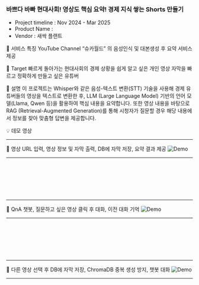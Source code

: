 ### 바쁘다 바빠 현대사회! 영상도 핵심 요약! 경제 지식 쌓는 Shorts 만들기

- Project timeline : Nov 2024 - Mar 2025
- Product Name : 
- Vendor : 새싹 플랜트

📕 서비스 특징 
YouTube Channel “슈카월드” 의 음성인식 및 대본생성 후 요약 서비스 제공

 
📕 Target 
빠르게 돌아가는 현대사회의 경제 상황을 쉽게 알고 싶은 개인
영상 자막을 빠르고 정확하게 만들고 싶은 유튜버


📕 설명
이 프로젝트는 Whisper와 같은 음성-텍스트 변환(STT) 기술을 사용해 경제 유튜버들의 영상을 텍스트로 변환한 후, LLM (Large Language Model) 기반의 언어 모델(Llama, Qwen 등)을 활용하여 핵심 내용을 요약합니다. 또한 영상 내용을 바탕으로 RAG (Retrieval-Augmented Generation)를 통해 시청자가 질문할 경우 해당 내용에서 정보를 찾아 맞춤형 답변을 제공합니다.

💡 데모 영상

---
🔹 영상 URL 입력, 영상 정보 및 자막 출력, DB에 자막 저장, 요약 결과 제공
![Demo](https://github.com/Han1236/plant_team_project/raw/feature/chat_memory/demo/데모영상_1.gif)

---
<br><br><br><br><br>

---
🔹 QnA 챗봇, 질문하고 싶은 영상 클릭 후 대화, 이전 대화 기억
![Demo](https://github.com/Han1236/plant_team_project/raw/feature/chat_memory/demo/데모영상_2.gif)

---
<br><br><br><br><br>

---
🔹 다른 영상 선택 후 DB에 자막 저장, ChromaDB 중복 생성 방지, 챗봇 대화
![Demo](https://github.com/Han1236/plant_team_project/raw/feature/chat_memory/demo/데모영상_3.gif)

---
